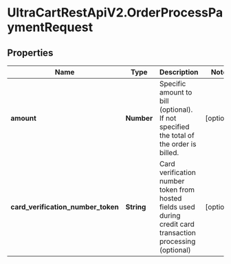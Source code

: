 # UltraCartRestApiV2.OrderProcessPaymentRequest

## Properties

Name | Type | Description | Notes
------------ | ------------- | ------------- | -------------
**amount** | **Number** | Specific amount to bill (optional).  If not specified the total of the order is billed. | [optional] 
**card_verification_number_token** | **String** | Card verification number token from hosted fields used during credit card transaction processing (optional) | [optional] 


